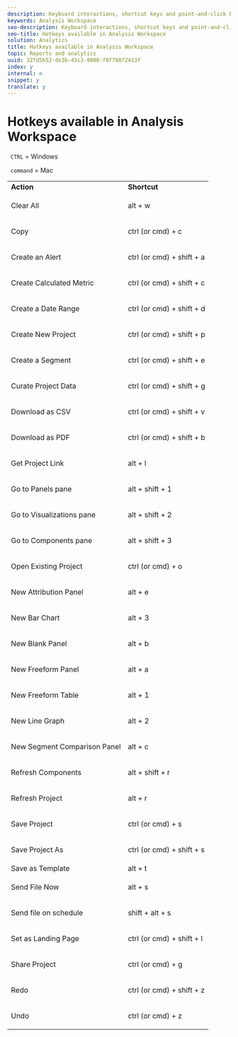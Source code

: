 ```yaml
---
description: Keyboard interactions, shortcut keys and point-and-click behaviors available in Analysis Workspace.
keywords: Analysis Workspace
seo-description: Keyboard interactions, shortcut keys and point-and-click behaviors available in Analysis Workspace.
seo-title: Hotkeys available in Analysis Workspace
solution: Analytics
title: Hotkeys available in Analysis Workspace
topic: Reports and analytics
uuid: 327d5b52-de3b-43c3-9080-f8f78072413f
index: y
internal: n
snippet: y
translate: y
---
```


# Hotkeys available in Analysis Workspace

` CTRL` = Windows 

` command` = Mac 

<table id="table_01F961F4F7E644E682B8A95B44F14FEE"> 
 <tbody> 
  <tr> 
   <td> <b> Action</b> </td> 
   <td> <b> Shortcut</b> </td> 
  </tr> 
  <tr> 
   <td colname="col1"> <p>Clear All </p> </td> 
   <td colname="col2"> <p>alt + w </p> </td> 
  </tr> 
  <tr> 
   <td colname="col1"> <p>Copy </p> </td> 
   <td colname="col2"> <p>ctrl (or cmd) + c </p> </td> 
  </tr> 
  <tr> 
   <td colname="col1"> <p>Create an Alert </p> </td> 
   <td colname="col2"> <p>ctrl (or cmd) + shift + a </p> </td> 
  </tr> 
  <tr> 
   <td> <p> Create Calculated Metric </p> </td> 
   <td> <p> ctrl (or cmd) + shift + c </p> </td> 
  </tr> 
  <tr> 
   <td colname="col1"> <p> Create a Date Range </p> </td> 
   <td colname="col2"> <p> ctrl (or cmd) + shift + d </p> </td> 
  </tr> 
  <tr> 
   <td colname="col1"> <p> Create New Project </p> </td> 
   <td colname="col2"> <p> ctrl (or cmd) + shift + p </p> </td> 
  </tr> 
  <tr> 
   <td colname="col1"> <p> Create a Segment </p> </td> 
   <td colname="col2"> <p> ctrl (or cmd) + shift + e </p> </td> 
  </tr> 
  <tr> 
   <td colname="col1"> <p>Curate Project Data </p> </td> 
   <td colname="col2"> <p>ctrl (or cmd) + shift + g </p> </td> 
  </tr> 
  <tr> 
   <td colname="col1"> <p> Download as CSV </p> </td> 
   <td colname="col2"> <p>ctrl (or cmd) + shift + v </p> </td> 
  </tr> 
  <tr> 
   <td colname="col1"> <p>Download as PDF </p> </td> 
   <td colname="col2"> <p>ctrl (or cmd) + shift + b </p> </td> 
  </tr> 
  <tr> 
   <td colname="col1"> <p>Get Project Link </p> </td> 
   <td colname="col2"> <p>alt + l </p> </td> 
  </tr> 
  <tr> 
   <td colname="col1"> <p>Go to Panels pane </p> </td> 
   <td colname="col2"> <p>alt + shift + 1 </p> </td> 
  </tr> 
  <tr> 
   <td colname="col1"> <p>Go to Visualizations pane </p> </td> 
   <td colname="col2"> <p>alt + shift + 2 </p> </td> 
  </tr> 
  <tr> 
   <td colname="col1"> <p>Go to Components pane </p> </td> 
   <td colname="col2"> <p>alt + shift + 3 </p> </td> 
  </tr> 
  <tr> 
   <td> <p> Open Existing Project </p> </td> 
   <td> <p> ctrl (or cmd) + o </p> </td> 
  </tr> 
  <tr> 
   <td colname="col1"> <p>New Attribution Panel </p> </td> 
   <td colname="col2"> <p>alt + e </p> </td> 
  </tr> 
  <tr> 
   <td colname="col1"> <p>New Bar Chart </p> </td> 
   <td colname="col2"> <p>alt + 3 </p> </td> 
  </tr> 
  <tr> 
   <td colname="col1"> <p>New Blank Panel </p> </td> 
   <td colname="col2"> <p>alt + b </p> </td> 
  </tr> 
  <tr> 
   <td colname="col1"> <p>New Freeform Panel </p> </td> 
   <td colname="col2"> <p>alt + a </p> </td> 
  </tr> 
  <tr> 
   <td colname="col1"> <p>New Freeform Table </p> </td> 
   <td colname="col2"> <p>alt + 1 </p> </td> 
  </tr> 
  <tr> 
   <td colname="col1"> <p>New Line Graph </p> </td> 
   <td colname="col2"> <p>alt + 2 </p> </td> 
  </tr> 
  <tr> 
   <td colname="col1"> <p> New Segment Comparison Panel </p> </td> 
   <td colname="col2"> <p>alt + c </p> </td> 
  </tr> 
  <tr> 
   <td colname="col1"> <p>Refresh Components </p> </td> 
   <td colname="col2"> <p>alt + shift + r </p> </td> 
  </tr> 
  <tr> 
   <td colname="col1"> <p>Refresh Project </p> </td> 
   <td colname="col2"> <p>alt + r </p> </td> 
  </tr> 
  <tr> 
   <td> <p> Save Project </p> </td> 
   <td> <p> ctrl (or cmd) + s </p> </td> 
  </tr> 
  <tr> 
   <td> <p> Save Project As </p> </td> 
   <td> <p> ctrl (or cmd) + shift + s </p> </td> 
  </tr> 
  <tr> 
   <td colname="col1"> Save as Template </td> 
   <td colname="col2"> alt + t </td> 
  </tr> 
  <tr> 
   <td colname="col1"> <p>Send File Now </p> </td> 
   <td colname="col2"> <p>alt + s </p> </td> 
  </tr> 
  <tr> 
   <td> <p> Send file on schedule </p> </td> 
   <td> <p>shift + alt + s </p> </td> 
  </tr> 
  <tr> 
   <td colname="col1"> <p>Set as Landing Page </p> </td> 
   <td colname="col2"> ctrl (or cmd) + shift + l </td> 
  </tr> 
  <tr> 
   <td> <p> Share Project </p> </td> 
   <td> <p> ctrl (or cmd) + g </p> </td> 
  </tr> 
  <tr> 
   <td colname="col1"> <p>Redo </p> </td> 
   <td colname="col2"> <p>ctrl (or cmd) + shift + z </p> </td> 
  </tr> 
  <tr> 
   <td> <p>Undo </p> </td> 
   <td> <p>ctrl (or cmd) + z </p> </td> 
  </tr> 
 </tbody> 
</table>

